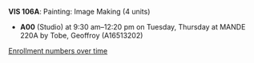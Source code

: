 **VIS 106A**: Painting:  Image Making (4 units)

- **A00** (Studio) at 9:30 am–12:20 pm on Tuesday, Thursday at MANDE 220A by Tobe, Geoffroy (A16513202)

[Enrollment numbers over time](./VIS106A.tsv)
